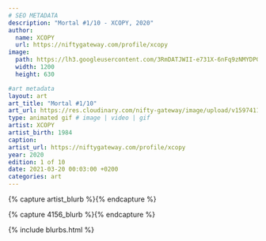 ```yaml
---
# SEO METADATA
description: "Mortal #1/10 - XCOPY, 2020"
author:
  name: XCOPY
  url: https://niftygateway.com/profile/xcopy
image:
  path: https://lh3.googleusercontent.com/3RmDATJWII-e731X-6nFq9zNMYDPGhAfc1DySljShcOFmr4a-JVSij6xmVobyqpBdbNxZnsQdY3WhIgE8XgsQqDc=w1400-k
  width: 1200
  height: 630

#art metadata
layout: art
art_title: "Mortal #1/10"
art_url: https://res.cloudinary.com/nifty-gateway/image/upload/v1597411821/XCOPY/1._XCOPY_MORTAL_bjee0u.gif
type: animated gif # image | video | gif
artist: XCOPY
artist_birth: 1984
caption: 
artist_url: https://niftygateway.com/profile/xcopy
year: 2020
edition: 1 of 10
date: 2021-03-20 00:03:00 +0200
categories: art
---
```



{% capture artist_blurb %}{% endcapture %}

{% capture 4156_blurb %}{% endcapture %}


{% include blurbs.html %}
		